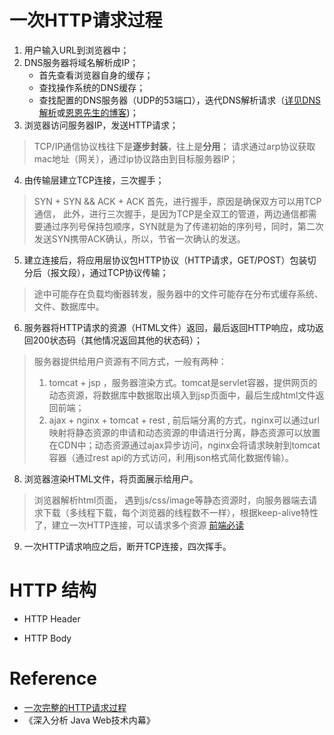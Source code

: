 # 一次HTTP请求过程
1. 用户输入URL到浏览器中；
2. DNS服务器将域名解析成IP；
    - 首先查看浏览器自身的缓存；
    - 查找操作系统的DNS缓存；
    - 查找配置的DNS服务器（UDP的53端口），迭代DNS解析请求（[详见DNS解析](/web/basic/dns.md)或[恩恩先生的博客](https://www.cnblogs.com/engeng/articles/5959335.html))；
3. 浏览器访问服务器IP，发送HTTP请求；
> TCP/IP通信协议栈往下是**逐步封装**，往上是**分用**；
> 请求通过arp协议获取mac地址（网关），通过ip协议路由到目标服务器IP；

4. 由传输层建立TCP连接，三次握手；
> SYN + SYN && ACK + ACK
> 首先，进行握手，原因是确保双方可以用TCP通信，
> 此外，进行三次握手，是因为TCP是全双工的管道，两边通信都需要通过序列号保持包顺序，SYN就是为了传递初始的序列号，同时，第二次发送SYN携带ACK确认，所以，节省一次确认的发送。

5. 建立连接后，将应用层协议包HTTP协议（HTTP请求，GET/POST）包装切分后（报文段），通过TCP协议传输；
> 途中可能存在负载均衡器转发，服务器中的文件可能存在分布式缓存系统、文件、数据库中。

6. 服务器将HTTP请求的资源（HTML文件）返回，最后返回HTTP响应，成功返回200状态码（其他情况返回其他的状态码）；
> 服务器提供给用户资源有不同方式，一般有两种：
> 1. tomcat + jsp ，服务器渲染方式。tomcat是servlet容器，提供网页的动态资源，将数据库中数据取出填入到jsp页面中，最后生成html文件返回前端；
> 2. ajax + nginx + tomcat + rest , 前后端分离的方式，nginx可以通过url映射将静态资源的申请和动态资源的申请进行分离，静态资源可以放置在CDN中；动态资源通过ajax异步访问，nginx会将请求映射到tomcat容器（通过rest api的方式访问，利用json格式简化数据传输）。

8. 浏览器渲染HTML文件，将页面展示给用户。
> 浏览器解析html页面，
> 遇到js/css/image等静态资源时，向服务器端去请求下载（多线程下载，每个浏览器的线程数不一样），根据keep-alive特性了，建立一次HTTP连接，可以请求多个资源
> [前端必读](https://kb.cnblogs.com/page/129756/)
9. 一次HTTP请求响应之后，断开TCP连接，四次挥手。
> 

# HTTP 结构

- HTTP Header

- HTTP Body



# Reference 
- [一次完整的HTTP请求过程](https://www.cnblogs.com/engeng/articles/5959335.html)
- 《深入分析 Java Web技术内幕》